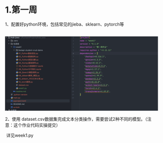 # 1.第一周

 1、配置好python环境，包括常见的jieba、sklearn、pytorch等

​		![img.png](week1/img.png)

 2、使用 dataset.csv数据集完成文本分类操作，需要尝试2种不同的模型。（注意：这个作业代码实操提交）

​		详见week1.py


